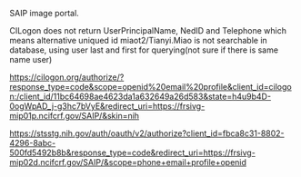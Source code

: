 SAIP image portal.

CILogon does not return UserPrincipalName, NedID and Telephone which means alternative uniqued id miaot2/Tianyi.Miao is not searchable in database, using user last and first for querying(not sure if there is same name user)


https://cilogon.org/authorize/?response_type=code&scope=openid%20email%20profile&client_id=cilogon:/client_id/11bc64698ae4623da1a632649a26d583&state=h4u9b4D-0ogWpAD_j-g3hc7bVyE&redirect_uri=https://frsivg-mip01p.ncifcrf.gov/SAIP/&skin=nih

https://stsstg.nih.gov/auth/oauth/v2/authorize?client_id=fbca8c31-8802-4296-8abc-500fd5492b8b&response_type=code&redirect_uri=https://frsivg-mip02d.ncifcrf.gov/SAIP/&scope=phone+email+profile+openid